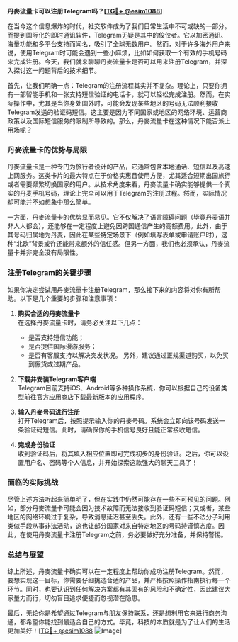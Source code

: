 **丹麥流量卡可以注册Telegram吗？[[TG💪+ @esim1088](https://t.me/s/esim1088)]**

在当今这个信息爆炸的时代，社交软件成为了我们日常生活中不可或缺的一部分。而提到国际化的即时通讯软件，Telegram无疑是其中的佼佼者。它以加密通讯、海量功能和多平台支持而闻名，吸引了全球无数用户。然而，对于许多海外用户来说，使用Telegram时可能会遇到一些小麻烦，比如如何获取一个有效的手机号码来完成注册。今天，我们就来聊聊丹麥流量卡是否可以用来注册Telegram，并深入探讨这一问题背后的技术细节。

首先，让我们明确一点：Telegram的注册流程其实并不复杂。理论上，只要你拥有一部智能手机和一张支持短信验证的电话卡，就可以轻松完成注册。然而，在实际操作中，尤其是当你身处国外时，可能会发现某些地区的号码无法顺利接收Telegram发送的验证码短信。这主要是因为不同国家或地区的网络环境、运营商政策以及国际短信服务的限制所导致的。那么，丹麥流量卡在这种情况下能否派上用场呢？

### 丹麥流量卡的优势与局限

丹麥流量卡是一种专门为旅行者设计的产品，它通常包含本地通话、短信以及高速上网服务。这类卡片的最大特点在于价格实惠且使用方便，尤其适合短期出国旅行或者需要频繁切换国家的用户。从技术角度来看，丹麥流量卡确实能够提供一个真实的丹麦手机号码，理论上完全可以用于Telegram的注册过程。然而，实际情况却可能并不如想象中那么简单。

一方面，丹麥流量卡的优势显而易见。它不仅解决了语言障碍问题（毕竟丹麦语并非人人都会），还能够在一定程度上避免因跨国通信产生的高额费用。此外，由于其号码归属地为丹麦，因此在某些特定场景下（例如填写表单或申请账户时），这种“北欧”背景或许还能带来额外的信任感。但另一方面，我们也必须承认，丹麥流量卡并非完全没有局限性。

### 注册Telegram的关键步骤

如果你决定尝试用丹麥流量卡注册Telegram，那么接下来的内容将对你有所帮助。以下是几个重要的步骤和注意事项：

1. **购买合适的丹麥流量卡**  
   在选择丹麥流量卡时，请务必关注以下几点：
   - 是否支持短信功能；
   - 是否提供国际漫游服务；
   - 是否有客服支持以解决突发状况。
   另外，建议通过正规渠道购买，以免买到假货或过期产品。

2. **下载并安装Telegram客户端**  
   Telegram目前支持iOS、Android等多种操作系统，你可以根据自己的设备类型前往官方应用商店下载最新版本的应用程序。

3. **输入丹麥号码进行注册**  
   打开Telegram后，按照提示输入你的丹麥号码。系统会立即向该号码发送一条验证码短信。此时，请确保你的手机信号良好且能正常接收短信。

4. **完成身份验证**  
   收到验证码后，将其填入相应位置即可完成初步的身份验证。之后，你可以设置用户名、密码等个人信息，并开始探索这款强大的聊天工具了！

### 面临的实际挑战

尽管上述方法听起来简单明了，但在实践中仍然可能存在一些不可预见的问题。例如，部分丹麥流量卡可能会因为技术故障而无法接收到验证码短信；又或者，某些地区的网络环境过于复杂，导致消息延迟甚至丢失。此外，还有一些不法分子利用类似手段从事非法活动，这也让部分国家对来自特定地区的号码持谨慎态度。因此，在使用丹麥流量卡注册Telegram之前，务必要做好充分准备，并保持警惕。

### 总结与展望

综上所述，丹麥流量卡确实可以在一定程度上帮助你成功注册Telegram。然而，要想实现这一目标，你需要仔细挑选合适的产品，并严格按照操作指南执行每一个环节。同时，也要认识到任何解决方案都有其固有的风险和不确定性，因此建议大家量力而行，切勿盲目追求便捷而忽视潜在隐患。

最后，无论你是希望通过Telegram与朋友保持联系，还是想利用它来进行商务沟通，都希望你能找到最适合自己的方式。毕竟，科技的本质就是为了让人们的生活更加美好！[[TG💪+ @esim1088](https://t.me/s/esim1088) ![Image](https://i.postimg.cc/4NQfJmqS/Snipaste-2025-05-13-00-14-12.png)]